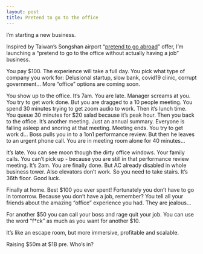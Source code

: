 ```yaml
---
layout: post
title: Pretend to go to the office
---
```

I’m starting a new business.

Inspired by Taiwan’s Songshan airport “[pretend to go abroad](https://edition.cnn.com/travel/article/taipei-songshan-airport-coronavirus-intl-hnk/index.html)” offer, I’m launching a “pretend to go to the office without actually having a job” business.

You pay $100. The experience will take a full day. You pick what type of company you work for: Delusional startup, slow bank, covid19 clinic, corrupt government… More “office” options are coming soon.

You show up to the office. It’s 7am. You are late. Manager screams at you. You try to get work done. But you are dragged to a 10 people meeting. You spend 30 minutes trying to get zoom audio to work. Then it’s lunch time. You queue 30 minutes for $20 salad because it’s peak hour. Then you back to the office. It’s another meeting. Just an annual summary. Everyone is falling asleep and snoring at that meeting. Meeting ends. You try to get work d… Boss pulls you in to a 1on1 performance review. But then he leaves to an urgent phone call. You are in meeting room alone for 40 minutes…

It’s late. You can see moon though the dirty office windows. Your family calls. You can’t pick up - because you are still in that performance review meeting. It’s 2am. You are finally done. But AC already disabled in whole business tower. Also elevators don’t work. So you need to take stairs. It’s 36th floor. Good luck.

Finally at home. Best $100 you ever spent! Fortunately you don’t have to go in tomorrow. Because you don’t have a job, remember? You tell all your friends about the amazing “office” experience you had. They are jealous…

For another $50 you can call your boss and rage quit your job. You can use the word “f*ck” as much as you want for another $10.

It’s like an escape room, but more immersive, profitable and scalable.

Raising $50m at $1B pre. Who’s in?